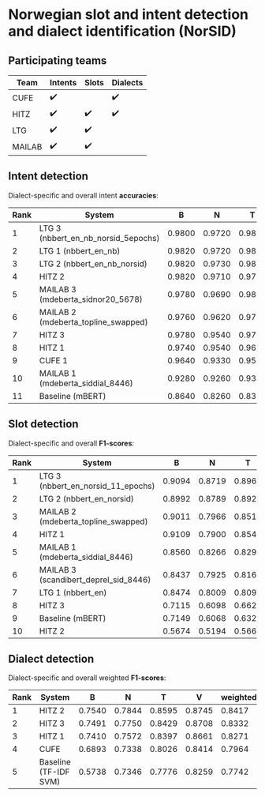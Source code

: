 # Norwegian slot and intent detection and dialect identification (NorSID)

## Participating teams

| Team   | Intents | Slots | Dialects |
|--------|---------|-------|----------|
| CUFE   | :heavy_check_mark:       |       | :heavy_check_mark:        |
| HITZ   | :heavy_check_mark:       | :heavy_check_mark:     | :heavy_check_mark:        |
| LTG    | :heavy_check_mark:       | :heavy_check_mark:     |          |
| MAILAB | :heavy_check_mark:       | :heavy_check_mark:     |          |

## Intent detection

Dialect-specific and overall intent **accuracies**:

| Rank | System                              | B      | N      | T      | V      | Overall |
|------|-------------------------------------|--------|--------|--------|--------|---------|
| 1    | LTG 3 (nbbert_en_nb_norsid_5epochs) | 0.9800 | 0.9720 | 0.9827 | 0.9820 | 0.9802  |
| 2    | LTG 1 (nbbert_en_nb)                | 0.9820 | 0.9720 | 0.9833 | 0.9784 | 0.9789  |
| 3    | LTG 2 (nbbert_en_nb_norsid)         | 0.9820 | 0.9730 | 0.9813 | 0.9784 | 0.9785  |
| 4    | HITZ 2                              | 0.9820 | 0.9710 | 0.9760 | 0.9788 | 0.9769  |
| 5    | MAILAB 3 (mdeberta_sidnor20_5678)   | 0.9780 | 0.9690 | 0.9800 | 0.9768 | 0.9764  |
| 6    | MAILAB 2 (mdeberta_topline_swapped) | 0.9760 | 0.9620 | 0.9767 | 0.9716 | 0.9716  |
| 7    | HITZ 3                              | 0.9780 | 0.9540 | 0.9780 | 0.9724 | 0.9711  |
| 8    | HITZ 1                              | 0.9740 | 0.9540 | 0.9693 | 0.9604 | 0.9629  |
| 9    | CUFE 1                              | 0.9640 | 0.9330 | 0.9580 | 0.9356 | 0.9438  |
| 10   | MAILAB 1 (mdeberta_siddial_8446)    | 0.9280 | 0.9260 | 0.9340 | 0.9400 | 0.9347  |
| 11   | Baseline (mBERT)                    | 0.8640 | 0.8260 | 0.8333 | 0.8480 | 0.8415  |

## Slot detection

Dialect-specific and overall **F1-scores**:

| Rank | System                                | B      | N      | T      | V      | Overall |
|------|---------------------------------------|--------|--------|--------|--------|---------|
| 1    | LTG 3 (nbbert_en_norsid_11_epochs)    | 0.9094 | 0.8719 | 0.8969 | 0.8949 | 0.8927  |
| 2    | LTG 2 (nbbert_en_norsid)              | 0.8992 | 0.8789 | 0.8927 | 0.8962 | 0.8925  |
| 3    | MAILAB 2 (mdeberta_topline_swapped)   | 0.9011 | 0.7966 | 0.8518 | 0.8717 | 0.8557  |
| 4    | HITZ 1                                | 0.9109 | 0.7900 | 0.8548 | 0.8661 | 0.8537  |
| 5    | MAILAB 1 (mdeberta_siddial_8446)      | 0.8560 | 0.8266 | 0.8299 | 0.8411 | 0.8368  |
| 6    | MAILAB 3 (scandibert_deprel_sid_8446) | 0.8437 | 0.7925 | 0.8168 | 0.8401 | 0.8257  |
| 7    | LTG 1 (nbbert_en)                     | 0.8474 | 0.8009 | 0.8096 | 0.8330 | 0.8222  |
| 8    | HITZ 3                                | 0.7115 | 0.6098 | 0.6622 | 0.6818 | 0.6664  |
| 9    | Baseline (mBERT)                      | 0.7149 | 0.6068 | 0.6323 | 0.6505 | 0.6436  |
| 10   | HITZ 2                                | 0.5674 | 0.5194 | 0.5669 | 0.5625 | 0.5566  |

## Dialect detection

Dialect-specific and overall weighted **F1-scores**:

| Rank | System                | B      | N      | T      | V      | weighted |
|------|-----------------------|--------|--------|--------|--------|----------|
| 1    | HITZ 2                | 0.7540 | 0.7844 | 0.8595 | 0.8745 | 0.8417   |
| 2    | HITZ 3                | 0.7491 | 0.7750 | 0.8429 | 0.8708 | 0.8332   |
| 3    | HITZ 1                | 0.7410 | 0.7572 | 0.8397 | 0.8661 | 0.8271   |
| 4    | CUFE                  | 0.6893 | 0.7338 | 0.8026 | 0.8414 | 0.7964   |
| 5    | Baseline (TF-IDF SVM) | 0.5738 | 0.7346 | 0.7776 | 0.8259 | 0.7742   |

